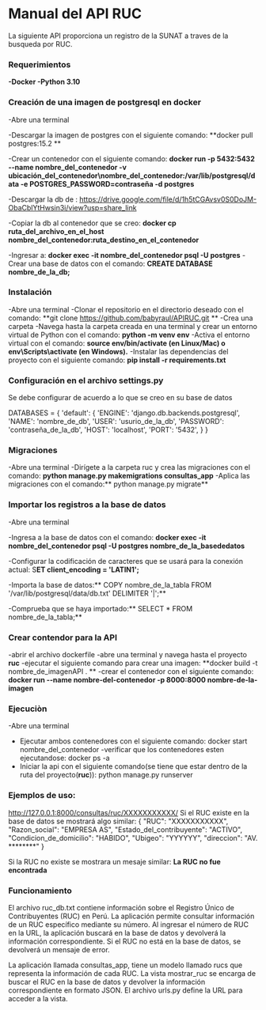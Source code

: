 # Manual del API RUC
La siguiente API proporciona un registro de la SUNAT a traves de la busqueda por RUC.
### Requerimientos
**-Docker
-Python 3.10**
### Creación de una imagen de postgresql en docker
-Abre una terminal

-Descargar la imagen de postgres con el siguiente comando: **docker pull  postgres:15.2 **

-Crear un contenedor con el siguiente comando:  **docker run -p 5432:5432 --name nombre_del_contenedor -v ubicación_del_contenedor\nombre_del_contenedor:/var/lib/postgresql/data -e POSTGRES_PASSWORD=contraseña -d postgres**

-Descargar la db de : https://drive.google.com/file/d/1h5tCGAvsv0S0DoJM-ObaCblYtHwsin3i/view?usp=share_link

-Copiar la db al contenedor que se creo:  **docker cp ruta_del_archivo_en_el_host nombre_del_contenedor:ruta_destino_en_el_contenedor**

-Ingresar a: **docker exec -it nombre_del_contenedor psql -U postgres**
-Crear una base de datos con el comando: **CREATE DATABASE nombre_de_la_db;**

### Instalación
-Abre una terminal
-Clonar el repositorio en el directorio deseado con el comando: **git clone https://github.com/babyraul/APIRUC.git **
-Crea una carpeta
-Navega hasta la carpeta creada en una terminal y crear un entorno virtual de Python con el comando: **python -m venv env**
-Activa el entorno virtual con el comando: **source env/bin/activate (en Linux/Mac) o env\Scripts\activate (en Windows).**
-Instalar las dependencias del proyecto con el siguiente comando: **pip install -r requirements.txt**

### Configuración en el archivo settings.py

Se debe configurar de acuerdo a lo que se creo en su base de datos

DATABASES = {
    'default': {
        'ENGINE': 'django.db.backends.postgresql',
        'NAME': 'nombre_de_db',
        'USER': 'usurio_de_la_db',
        'PASSWORD': 'contraseña_de_la_db',
        'HOST': 'localhost',
        'PORT': '5432',
    }
}


### Migraciones
-Abre una terminal
-Dirígete a la carpeta ruc y crea las migraciones con el comando: **python manage.py makemigrations consultas_app**
-Aplica las migraciones con el comando:** python manage.py migrate**

### Importar los registros a la base de datos
-Abre una terminal

-Ingresa a la base de datos con el comando: **docker exec -it nombre_del_contenedor psql -U postgres nombre_de_la_basededatos**

-Configurar la codificación de caracteres que se usará para la conexión actual:  S**ET client_encoding = 'LATIN1';**

-Importa la base de datos:** COPY nombre_de_la_tabla FROM '/var/lib/postgresql/data/db.txt' DELIMITER '|';**

-Comprueba que se haya importado:** SELECT * FROM nombre_de_la_tabla;**

### Crear contendor para la API
-abrir el archivo dockerfile
-abre una terminal y navega hasta el proyecto **ruc**
-ejecutar el siguiente comando para crear una imagen:  **docker build -t nombre_de_imagenAPI . **
-crear el contenedor con el siguiente comando: **docker run --name nombre-del-contenedor -p 8000:8000 nombre-de-la-imagen**

### Ejecuciòn
-Abre una terminal
- Ejecutar ambos contenedores con el siguiente comando:  docker start nombre_del_contenedor
-verificar que los contenedores esten ejecutandose: docker ps -a
- Iniciar la api con el siguiente comando(se tiene que estar dentro de la ruta del proyecto(**ruc**)): python manage.py runserver

### Ejemplos de uso:
http://127.0.0.1:8000/consultas/ruc/XXXXXXXXXXX/
Si el RUC existe en la base de datos se mostrará algo similar:
{
    "RUC": "XXXXXXXXXXX",
    "Razon_social": "EMPRESA AS",
    "Estado_del_contribuyente": "ACTIVO",
    "Condicion_de_domicilio": "HABIDO",
    "Ubigeo": "YYYYYY",
    "direccion": "AV. ********"
}

Si la RUC no existe se mostrara un mesaje similar:
**La RUC no fue encontrada**

### Funcionamiento

El archivo ruc_db.txt contiene información sobre el Registro Único de Contribuyentes (RUC) en Perú. La aplicación permite consultar información de un RUC específico mediante su número. Al ingresar el número de RUC en la URL, la aplicación buscará en la base de datos y devolverá la información correspondiente. Si el RUC no está en la base de datos, se devolverá un mensaje de error.

La aplicación llamada consultas_app, tiene un modelo llamado rucs que representa la información de cada RUC. La vista mostrar_ruc se encarga de buscar el RUC en la base de datos y devolver la información correspondiente en formato JSON. El archivo urls.py define la URL para acceder a la vista.